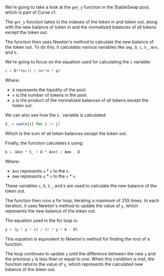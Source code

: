 We're going to take a look at the `get_y` function in the StableSwap pool, which is part of Curve v1. 

The `get_y` function takes in the indexes of the token in and token out, along with the new balance of token in and the normalized balances of all tokens except the token out. 

The function then uses Newton's method to calculate the new balance of the token out. To do this, it calculates various variables like `amp`, `D`, `c`, `S_`, `Ann`, and `b`. 

We're going to focus on the equation used for calculating the `c` variable:

```javascript
c = D**(n+1) / (n**n * p)
```

Where:

* `D` represents the liquidity of the pool.
* `n` is the number of tokens in the pool.
* `p` is the product of the normalized balances of all tokens except the token out.

We can also see how the `S_` variable is calculated:

```javascript
S_ = sum(x[i] for i != j)
```

Which is the sum of all token balances except the token out.

Finally, the function calculates `b` using:

```javascript
b = (Ann * S_ + D * Ann) / Amm - D
```

Where:

* `Ann` represents `a` * `n` to the `n`.
* `Amm` represents `a` * `n` to the `n` * `n`.

These variables `c`, `D`, `S_`, and `b` are used to calculate the new balance of the token out. 

The function then runs a for loop, iterating a maximum of 255 times. In each iteration, it uses Newton's method to update the value of `y`, which represents the new balance of the token out.

The equation used in the for loop is:

```javascript
y = (y * y * c) / (2 * y * b - D)
```

This equation is equivalent to Newton's method for finding the root of a function.

The loop continues to update `y` until the difference between the new `y` and the previous `y` is less than or equal to one. When this condition is met, the function returns the value of `y`, which represents the calculated new balance of the token out.


